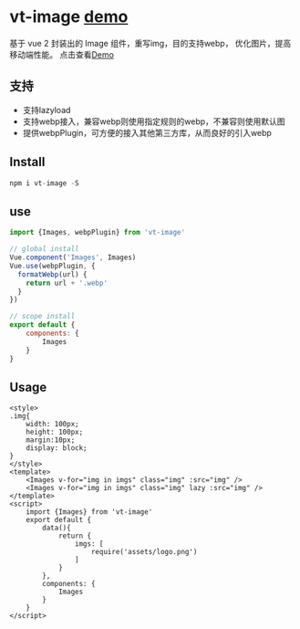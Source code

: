 # vt-image [demo](https://vue-tools.github.io/vt-image/#/demo)

基于 vue 2 封装出的 Image 组件，重写img，目的支持webp， 优化图片，提高移动端性能。 点击查看[Demo](https://vue-tools.github.io/vt-image/#/demo)

## 支持

- 支持lazyload
- 支持webp接入，兼容webp则使用指定规则的webp，不兼容则使用默认图
- 提供webpPlugin，可方便的接入其他第三方库，从而良好的引入webp

## Install

```javascript
npm i vt-image -S
```

## use

```javascript
import {Images, webpPlugin} from 'vt-image'

// global install
Vue.component('Images', Images)
Vue.use(webpPlugin, {
  formatWebp(url) {
    return url + '.webp'
  }
})

// scope install
export default {
    components: {
        Images
    }
}
```

## Usage

```example
<style>
.img{
    width: 100px;
    height: 100px;
    margin:10px;
    display: block;
}
</style>
<template>
    <Images v-for="img in imgs" class="img" :src="img" />
    <Images v-for="img in imgs" class="img" lazy :src="img" />
</template>
<script>
    import {Images} from 'vt-image'
    export default {
        data(){
            return {
                imgs: [
                    require('assets/logo.png')
                ]
            }
        },
        components: {
            Images
        }
    }
</script>
```


